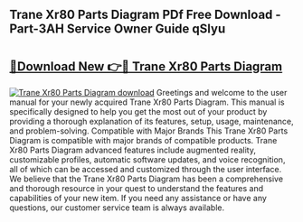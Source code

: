 ## Trane Xr80 Parts Diagram PDf Free Download - Part-3AH Service Owner Guide qSlyu

# <h2><a href="http://dfs4hjf.blite.top/?on=Trane+Xr80+Parts+Diagram">🔗Download New 👉🔴 Trane Xr80 Parts Diagram</a></h2>

[![Trane Xr80 Parts Diagram download](https://i.imgur.com/lujVjoI.png)](http://dfs4hjf.blite.top/?on=Trane+Xr80+Parts+Diagram)
Greetings and welcome to the user manual for your newly acquired Trane Xr80 Parts Diagram. This manual is specifically designed to help you get the most out of your product by providing a thorough explanation of its features, setup, usage, maintenance, and problem-solving. Compatible with Major Brands This Trane Xr80 Parts Diagram is compatible with major brands of compatible products. Trane Xr80 Parts Diagram advanced features include augmented reality, customizable profiles, automatic software updates, and voice recognition, all of which can be accessed and customized through the user interface. We believe that the Trane Xr80 Parts Diagram has been a comprehensive and thorough resource in your quest to understand the features and capabilities of your new item. If you need any assistance or have any questions, our customer service team is always available.
